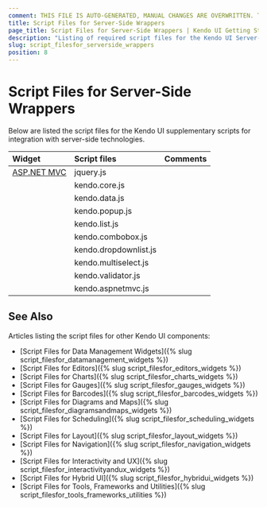 ```yaml
---
comment: THIS FILE IS AUTO-GENERATED, MANUAL CHANGES ARE OVERWRITTEN. TO UPDATE THE CONTENT, UPDATE COMPONENT DEPENDENCIES AND RUN `rake js_dependencies`.
title: Script Files for Server-Side Wrappers
page_title: Script Files for Server-Side Wrappers | Kendo UI Getting Started
description: "Listing of required script files for the Kendo UI Server-Side Wrappers"
slug: script_filesfor_serverside_wrappers
position: 8
---
```


# Script Files for Server-Side Wrappers

Below are listed the script files for the Kendo UI supplementary scripts for integration with server-side technologies.&nbsp;&nbsp;

| Widget | Script files | Comments |
| :---   | :---         | :---     |
| [ASP.NET MVC](http://docs.telerik.com/kendo-ui/aspnet-mvc/introduction) | jquery.js | |
| | kendo.core.js | |
| | kendo.data.js | |
| | kendo.popup.js | |
| | kendo.list.js | |
| | kendo.combobox.js | |
| | kendo.dropdownlist.js | |
| | kendo.multiselect.js | |
| | kendo.validator.js | |
| | kendo.aspnetmvc.js | |

## See Also

Articles listing the script files for other Kendo UI components:

+ [Script Files for Data Management Widgets]({% slug script_filesfor_datamanagement_widgets %})
+ [Script Files for Editors]({% slug script_filesfor_editors_widgets %})
+ [Script Files for Charts]({% slug script_filesfor_charts_widgets %})
+ [Script Files for Gauges]({% slug script_filesfor_gauges_widgets %})
+ [Script Files for Barcodes]({% slug script_filesfor_barcodes_widgets %})
+ [Script Files for Diagrams and Maps]({% slug script_filesfor_diagramsandmaps_widgets %})
+ [Script Files for Scheduling]({% slug script_filesfor_scheduling_widgets %})
+ [Script Files for Layout]({% slug script_filesfor_layout_widgets %})
+ [Script Files for Navigation]({% slug script_filesfor_navigation_widgets %})
+ [Script Files for Interactivity and UX]({% slug script_filesfor_interactivityandux_widgets %})
+ [Script Files for Hybrid UI]({% slug script_filesfor_hybridui_widgets %})
+ [Script Files for Tools, Frameworks and Utilities]({% slug script_filesfor_tools_frameworks_utilities %})

